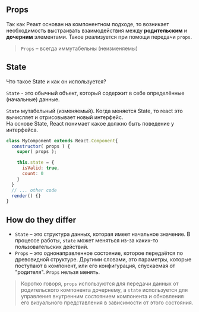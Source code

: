 ## Props

Так как Реакт основан на компонентном подходе, то возникает необходимость выстраивать взаимодействия между **родительским** и 
**дочерним** элементами. Такое реализуется при помощи передачи `props`.  

> `Props` – всегда иммутабельны (неизменяемы)

## State

Что такое State и как он используется?

`State` - это обычный объект, который содержит в себе определённые (начальные) данные.

`State` мутабельный (изменяемый). Когда меняется State, то react это вычисляет и отрисовывает новый интерфейс.  
На основе State, React понимает какое должно быть поведение у интерфейса.
```jsx
class MyComponent extends React.Component{
  constructor( props ) {
    super( props );

    this.state = {
      isValid: true,
      count: 0
    }
  }
  // ... other code
  render() {}
}
```
## How do they differ 
- `State` – это структура данных, которая имеет начальное значение. В процессе работы, `state` может меняться из-за каких-то 
  пользовательских действий.
- `Props` – это однонаправленное состояние, которое передаётся по древовидной структуре. Другими словами, это параметры, которые 
  поступают в компонент, или его конфигурация, спускаемая от "родителя". `Props` нельзя менять.

> Коротко говоря, `props` используются для передачи данных от родительского компонента дочернему, а `state` используется для управления внутренним состоянием компонента и обновления его визуального представления в зависимости от этого состояния.
